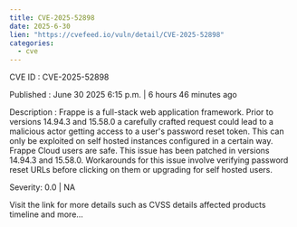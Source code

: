 ```yaml
--- 
title: CVE-2025-52898
date: 2025-6-30
lien: "https://cvefeed.io/vuln/detail/CVE-2025-52898"
categories:
  - cve
---
```


CVE ID : CVE-2025-52898

Published :  June 30
2025
6:15 p.m. | 6 hours
46 minutes ago

Description : Frappe is a full-stack web application framework. Prior to versions 14.94.3 and 15.58.0
a carefully crafted request could lead to a malicious actor getting access to a user's password reset token. This can only be exploited on self hosted instances configured in a certain way. Frappe Cloud users are safe. This issue has been patched in versions 14.94.3 and 15.58.0. Workarounds for this issue involve verifying password reset URLs before clicking on them or upgrading for self hosted users.

Severity: 0.0 | NA

Visit the link for more details
such as CVSS details
affected products
timeline
and more...
